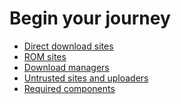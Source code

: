 # Begin your journey
<ul>
<li><a href="/wiki/download">Direct download sites</a></li>
<li><a href="/wiki/emulation">ROM sites</a></li>
<li><a href="/wiki/software">Download managers</a></li>
<li><a href="/wiki/unsafe">Untrusted sites and uploaders</a></li>
<li><a href="/wiki/useful">Required components</a></li>
</ul>
